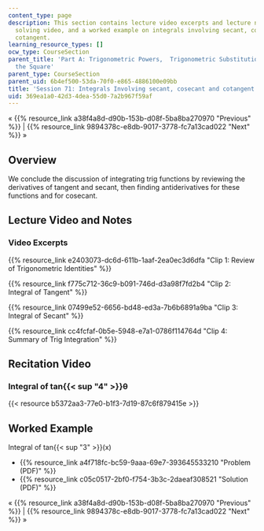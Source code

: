 ```yaml
---
content_type: page
description: This section contains lecture video excerpts and lecture notes, a problem
  solving video, and a worked example on integrals involving secant, cosecant, and
  cotangent.
learning_resource_types: []
ocw_type: CourseSection
parent_title: 'Part A: Trigonometric Powers,  Trigonometric Substitution and Completing
  the Square'
parent_type: CourseSection
parent_uid: 6b4ef500-53da-70f0-e865-4886100e09bb
title: 'Session 71: Integrals Involving secant, cosecant and cotangent'
uid: 369ea1a0-42d3-4dea-55d0-7a2b967f59af
---
```


« {{% resource_link a38f4a8d-d90b-153b-d08f-5ba8ba270970 "Previous" %}} | {{% resource_link 9894378c-e8db-9017-3778-fc7a13cad022 "Next" %}} »

Overview
--------

We conclude the discussion of integrating trig functions by reviewing the derivatives of tangent and secant, then finding antiderivatives for these functions and for cosecant.

Lecture Video and Notes
-----------------------

### Video Excerpts

{{% resource_link e2403073-dc6d-611b-1aaf-2ea0ec3d6dfa "Clip 1: Review of Trigonometric Identities" %}}

{{% resource_link f775c712-36c9-b091-746d-d3a98f7fd2b4 "Clip 2: Integral of Tangent" %}}

{{% resource_link 07499e52-6656-bd48-ed3a-7b6b6891a9ba "Clip 3: Integral of Secant" %}}

{{% resource_link cc4fcfaf-0b5e-5948-e7a1-0786f114764d "Clip 4: Summary of Trig Integration" %}}

Recitation Video
----------------

### Integral of tan{{< sup "4" >}}θ

{{< resource b5372aa3-77e0-b1f3-7d19-87c6f879415e >}}

Worked Example
--------------

Integral of tan{{< sup "3" >}}(x)

*   {{% resource_link a4f718fc-bc59-9aaa-69e7-393645533210 "Problem (PDF)" %}}
*   {{% resource_link c05c0517-2bf0-f754-3b3c-2daeaf308521 "Solution (PDF)" %}}

« {{% resource_link a38f4a8d-d90b-153b-d08f-5ba8ba270970 "Previous" %}} | {{% resource_link 9894378c-e8db-9017-3778-fc7a13cad022 "Next" %}} »